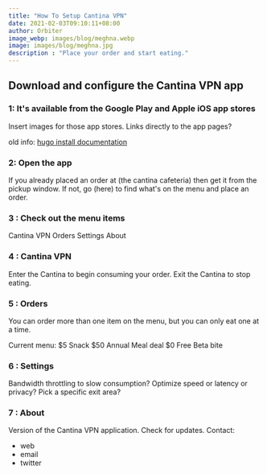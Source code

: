 ```yaml
---
title: "How To Setup Cantina VPN"
date: 2021-02-03T09:10:11+08:00
author: Orbiter
image_webp: images/blog/meghna.webp
image: images/blog/meghna.jpg
description : "Place your order and start eating."
---
```


## Download and configure the Cantina VPN app

### 1: It's available from the Google Play and Apple iOS app stores

Insert images for those app stores. Links directly to the app pages?

old info:
[hugo install documentation](https://gohugo.io/getting-started/installing/)

### 2: Open the app

If you already placed an order at (the cantina cafeteria) then get it from the pickup window.
If not, go (here) to find what's on the menu and place an order.

### 3 : Check out the menu items

Cantina VPN
Orders
Settings
About

### 4 : Cantina VPN

Enter the Cantina to begin consuming your order.
Exit the Cantina to stop eating.

### 5 : Orders

You can order more than one item on the menu, but you can only eat one at a time.

Current menu:
$5 Snack
$50 Annual Meal deal
$0 Free Beta bite

### 6 : Settings

Bandwidth throttling to slow consumption?
Optimize speed or latency or privacy?
Pick a specific exit area?

### 7 : About

Version of the Cantina VPN application.
Check for updates.
Contact:
* web
* email
* twitter
